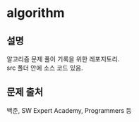 # algorithm

## 설명
알고리즘 문제 풀이 기록을 위한 레포지토리.  
src 폴더 안에 소스 코드 있음.

## 문제 출처
백준, SW Expert Academy, Programmers 등
